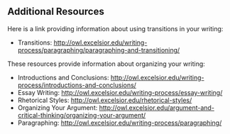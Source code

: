 
## Additional Resources

Here is a link providing information about using transitions in your writing: 

* Transitions: http://owl.excelsior.edu/writing-process/paragraphing/paragraphing-and-transitioning/

These resources provide information about organizing your writing:

* Introductions and Conclusions: http://owl.excelsior.edu/writing-process/introductions-and-conclusions/
* Essay Writing: http://owl.excelsior.edu/writing-process/essay-writing/
* Rhetorical Styles: http://owl.excelsior.edu/rhetorical-styles/
* Organizing Your Argument: http://owl.excelsior.edu/argument-and-critical-thinking/organizing-your-argument/
* Paragraphing: http://owl.excelsior.edu/writing-process/paragraphing/
